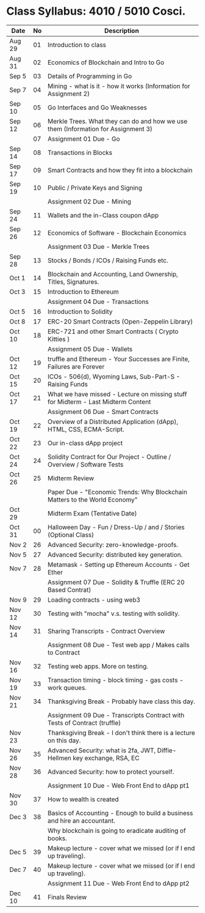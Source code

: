 
# Class Syllabus: 4010 / 5010 Cosci.


| Date     | No | Description                                                                       |
|----------|----|-----------------------------------------------------------------------------------|
| Aug 29   | 01 | Introduction to class                                                             |
| Aug 31   | 02 | Economics of Blockchain and Intro to Go                                           |
| Sep  5   | 03 | Details of Programming in Go                                                      |
| Sep  7   | 04 | Mining - what is it - how it works (Information for Assignment 2)                 |
| Sep 10   | 05 | Go Interfaces and Go Weaknesses                                                   |
| Sep 12   | 06 | Merkle Trees. What they can do and how we use them (Information for Assignment 3) |
|          | 07 | Assignment 01 Due - Go                                                            |
| Sep 14   | 08 | Transactions in Blocks                                                            |
| Sep 17   | 09 | Smart Contracts and how they fit into a blockchain                                |
| Sep 19   | 10 | Public / Private Keys and Signing                                                 |
|          |    | Assignment 02 Due - Mining                                                        |
| Sep 24   | 11 | Wallets and the in-Class coupon dApp                                              |
| Sep 26   | 12 | Economics of Software - Blockchain Economics                                      |
|          |    | Assignment 03 Due - Merkle Trees                                                  |
| Sep 28   | 13 | Stocks / Bonds / ICOs / Raising Funds etc.                                        |
| Oct  1   | 14 | Blockchain and Accounting, Land Ownership, Titles, Signatures.                    |
| Oct  3   | 15 | Introduction to Ethereum                                                          |
|          |    | Assignment 04 Due - Transactions                                                  |
| Oct  5   | 16 | Introduction to Solidity                                                          |
| Oct  8   | 17 | ERC-20 Smart Contracts (Open-Zeppelin Library)                                    |
| Oct 10   | 18 | ERC-721 and other Smart Contracts ( Crypto Kitties )                              |
|          |    | Assignment 05 Due - Wallets                                                       |
| Oct 12   | 19 | truffle and Ethereum - Your Successes are Finite, Failures are Forever            |
| Oct 15   | 20 | ICOs - 506(d), Wyoming Laws, Sub-Part-S - Raising Funds                           |
| Oct 17   | 21 | What we have missed - Lecture on missing stuff for Midterm - Last Midterm Content |
|          |    | Assignment 06 Due - Smart Contracts                                               |
| Oct 19   | 22 | Overview of a Distributed Application (dApp), HTML, CSS, ECMA-Script.             |
| Oct 22   | 23 | Our in-class dApp project                                                         |
| Oct 24   | 24 | Solidity Contract for Our Project - Outline / Overview / Software Tests           |
| Oct 26   | 25 | Midterm Review                                                                    |
|          |    | Paper Due - "Economic Trends: Why Blockchain Matters to the World Economy"        |
| Oct 29   |    | Midterm Exam (Tentative Date)                                                     |
| Oct 31   | 00 | Halloween Day - Fun / Dress-Up / and / Stories (Optional Class)                   |
| Nov  2   | 26 | Advanced Security: zero-knowledge-proofs.                                         |
| Nov  5   | 27 | Advanced Security: distributed key generation.                                    |
| Nov  7   | 28 | Metamask - Setting up Ethereum Accounts - Get Ether                               |
|          |    | Assignment 07 Due - Solidity & Truffle (ERC 20 Based Contrat)                     |
| Nov  9   | 29 | Loading contracts - using web3                                                    |
| Nov 12   | 30 | Testing with "mocha" v.s. testing with solidity.                                  |
| Nov 14   | 31 | Sharing Transcripts - Contract Overview                                           |
|          |    | Assignment 08 Due - Test web app / Makes calls to Contract                        |
| Nov 16   | 32 | Testing web apps.  More on testing.                                               |
| Nov 19   | 33 | Transaction timing - block timing - gas costs - work queues.                      |
| Nov 21   | 34 | Thanksgiving Break - Probably have class this day.                                |
|          |    | Assignment 09 Due - Transcripts Contract with Tests of Contract (truffle)         |
| Nov 23   |    | Thanksgiving Break - I don't think there is a lecture on this day.                |
| Nov 26   | 35 | Advanced Security: what is 2fa, JWT, Diffie-Hellmen key exchange, RSA, EC         |
| Nov 28   | 36 | Advanced Security: how to protect yourself.                                       |
|          |    | Assignment 10 Due - Web Front End to dApp pt1                                     |
| Nov 30   | 37 | How to wealth is created                                                          |                                           
| Dec  3   | 38 | Basics of Accounting - Enough to build a business and hire an accountant.         | 
|          |    | Why blockchain is going to eradicate auditing of books.                           |
| Dec  5   | 39 | Makeup lecture - cover what we missed (or if I end up traveling).                 |
| Dec  7   | 40 | Makeup lecture - cover what we missed (or if I end up traveling).                 |
|          |    | Assignment 11 Due - Web Front End to dApp pt2                                     |
| Dec 10   | 41 | Finals Review                                                                     |

